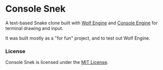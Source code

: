 # Console Snek

A text-based Snake clone built with [Wolf Engine](https://github.com/AlexiWolf/wolf_engine) and 
[Console Engine](https://github.com/vincentfoulon80/console_engine) for terminal drawing and input.

It was built mostly as a "for fun" project, and to test out Wolf Engine.

### License

Console Snek is licensed under the [MIT License](LICENSE).

